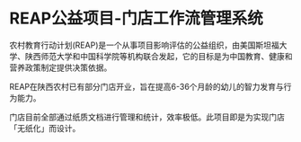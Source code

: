 # REAP公益项目-门店工作流管理系统
农村教育行动计划(REAP)是一个从事项目影响评估的公益组织，由美国斯坦福大学、陕西师范大学和中国科学院等机构联合发起，它的目标是为中国教育、健康和营养政策制定提供决策依据。


REAP在陕西农村已有部分门店开业，旨在提高6-36个月龄的幼儿的智力发育与行为能力。


门店目前全部通过纸质文档进行管理和统计，效率极低。此项目即是为实现门店「无纸化」而设计。
